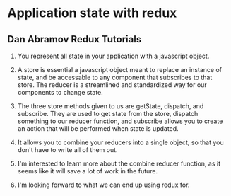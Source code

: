 # Application state with redux  

## Dan Abramov Redux Tutorials  

1. You represent all state in your application with a javascript object.  
2. A store is essential a javascript object meant to replace an instance of state, and be accessable to any component that subscribes to that store. The reducer is a streamlined and standardized way for our components to change state.  
3. The three store methods given to us are getState, dispatch, and subscribe. They are used to get state from the store, dispatch something to our reducer function, and subscribe allows you to create an action that will be performed when state is updated.  
4. It allows you to combine your reducers into a single object, so that you don't have to write all of them out.  

1. I'm interested to learn more about the combine reducer function, as it seems like it will save a lot of work in the future.  
2. I'm looking forward to what we can end up using redux for.  
